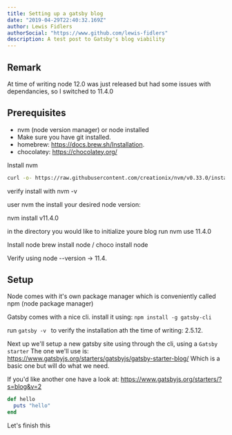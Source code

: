 ```yaml
---
title: Setting up a gatsby blog
date: "2019-04-29T22:40:32.169Z"
author: Lewis Fidlers
authorSocial: "https://www.github.com/lewis-fidlers"
description: A test post to Gatsby's blog viability
---
```


## Remark
At time of writing node 12.0 was just released but had some issues with dependancies, so I switched to 11.4.0

## Prerequisites
* nvm (node version manager) or node installed
* Make sure you have git installed.
* homebrew: https://docs.brew.sh/Installation.
* chocolatey: https://chocolatey.org/

Install nvm
```bash 
curl -o- https://raw.githubusercontent.com/creationix/nvm/v0.33.0/install.sh | bash
```
verify install with nvm -v

user nvm the install your desired node version:

nvm install v11.4.0

in the directory you would like to initialize youre blog run nvm use 11.4.0

Install node brew install node / choco install node

Verify using node --version -> 11.4.


## Setup
Node comes with it's own package manager which is conveniently called npm (node package manager)

Gatsby comes with a nice cli. install it using:
```npm install -g gatsby-cli ```

run ```gatsby -v ``` to verify the installation ath the time of writing: 2.5.12.

Next up we'll setup a new gatsby site using through the cli, using a `Gatsby starter` The one we'll use is: https://www.gatsbyjs.org/starters/gatsbyjs/gatsby-starter-blog/ Which is a basic one but will do what we need.

If you'd like another one have a look at: https://www.gatsbyjs.org/starters/?s=blog&v=2

```ruby
def hello
  puts "hello"
end
```

Let's finish this
